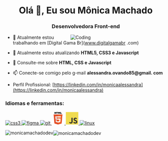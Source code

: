 

<h1 align="center">Olá 👋, Eu sou Mônica Machado</h1>
<h3 align="center">Desenvolvedora Front-end</h3>
<img align="right" alt="Coding" width="300" src="https://c.tenor.com/DBqjevyA2o4AAAAd/bongo-cat-codes.gif">

- 🔭 Atualmente estou trabalhando em [Digital Gama Br](www.digitalgamabr .com)

- 🌱 Atualmente estou atualizando **HTML5, CSS3 e Javascript**

- 💬 Consulte-me sobre **HTML, CSS e Javascript**

- 📫 Conecte-se comigo pelo g-mail **alessandra.ovando85@gmail. com**

- Perfil Profissional: [https://linkedin.com/in/monicaalessandra](https://linkedin.com/in/monicaalessandra)

<h3 align="left">Idiomas e ferramentas:</h3>
<p align="left"> <a href="https://www.w3schools.com/css/" target="_blank" rel="noreferrer"> <img src="https://raw.githubusercontent. com/devicons/devicon/master/icons/css3/css3-original-wordmark.svg" alt="css3" width="40" height="40"/> </a> <a href="https:// www.figma.com/" target="_blank" rel="noreferrer"> <img src="https://www.vectorlogo.zone/logos/figma/figma-icon.svg" alt="figma" width= "40" height="40"/> </a> <a href="https://git-scm.com/" target="_blank" rel="noreferrer"> <img src="https:// www.vectorlogo.zone/logos/git-scm/git-scm-icon.svg" alt="git" width="40" height="40"/> </a> <a href="https://www.w3. org/html/" target="_blank" rel="noreferrer"> <img src="https://raw.githubusercontent.com/devicons/devicon/master/icons/html5/html5-original-wordmark.svg" alt ="html5" width="40" height="40"/> </a> <a href="https://developer.mozilla.org/en-US/docs/Web/JavaScript" target="_blank" rel="noreferrer"> <img src="https://raw.githubusercontent.com/devicons/devicon/master/icons/javascript/javascript-original.svg" alt="javascript" width="40" height=" 40"/> </a><a href="https://www.linux.org/" target="_blank" rel="noreferrer"> <img src="https://raw.githubusercontent.com/devicons/devicon/master/icons/ linux/linux-original.svg" alt="linux" largura="40" altura="40"/> </a> </p>

<p><img align="left" src="https://github-readme-stats.vercel.app/api/top-langs?username=monicamachadodev&show_icons=true&locale=en&layout=compact" alt="monicamachadodev" /> </p>

<p> <img align="center" src="https://github-readme-stats.vercel.app/api?username=monicamachadodev&show_icons=true&locale=en" alt="monicamachadodev" /> </p>
